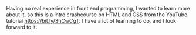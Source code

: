 Having no real experience in front end programming, I wanted to learn more about it, so this is a intro crashcourse on HTML and CSS from the YouTube tutorial https://bit.ly/3hCwCgT. I have a lot of learning to do, and I look forward to it. 
